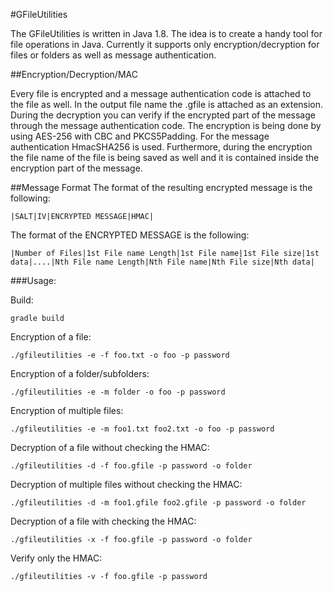 #GFileUtilities

The GFileUtilities is written in Java 1.8. The idea is to create a handy tool for file operations in Java.
Currently it supports only encryption/decryption for files or folders as well as message authentication. 

##Encryption/Decryption/MAC

Every file is encrypted and a message authentication code is attached to the file as well. In the output file name
the .gfile is attached as an extension. During the decryption you can verify if the encrypted part of the message 
through the message authentication code. The encryption 
is being done by using AES-256 with CBC and PKCS5Padding. For the message authentication HmacSHA256 is used. Furthermore,
during the encryption the file name of the file is being saved as well and it is contained inside the encryption part of the message.

##Message Format
The format of the resulting encrypted message is the following:
```
|SALT|IV|ENCRYPTED MESSAGE|HMAC|
```

The format of the ENCRYPTED MESSAGE is the following:
```
|Number of Files|1st File name Length|1st File name|1st File size|1st data|....|Nth File name Length|Nth File name|Nth File size|Nth data|
```

###Usage:

Build:
```
gradle build
```

Encryption of a file:
```
./gfileutilities -e -f foo.txt -o foo -p password
```

Encryption of a folder/subfolders:
```
./gfileutilities -e -m folder -o foo -p password
```

Encryption of multiple files:
```
./gfileutilities -e -m foo1.txt foo2.txt -o foo -p password
```


Decryption of a file without checking the HMAC: 
```
./gfileutilities -d -f foo.gfile -p password -o folder
```

Decryption of multiple files without checking the HMAC: 
```
./gfileutilities -d -m foo1.gfile foo2.gfile -p password -o folder
```

Decryption of a file with checking the HMAC: 
```
./gfileutilities -x -f foo.gfile -p password -o folder
```

Verify only the HMAC:
```
./gfileutilities -v -f foo.gfile -p password
```
